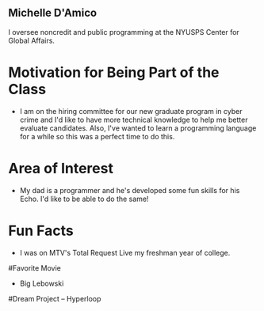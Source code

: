 ## Michelle D'Amico

I oversee noncredit and public programming at the NYUSPS Center for Global Affairs.

# Motivation for Being Part of the Class 
- I am on the hiring committee for our new graduate program in cyber crime and I'd like to have more technical knowledge to help me better evaluate candidates. Also, I've wanted to learn a programming language for a while so this was a perfect time to do this.

# Area of Interest 
- My dad is a programmer and he's developed some fun skills for his Echo. I'd like to be able to do the same!

# Fun Facts 
- I was on MTV's Total Request Live my freshman year of college.

#Favorite Movie 
- Big Lebowski

#Dream Project 
– Hyperloop
